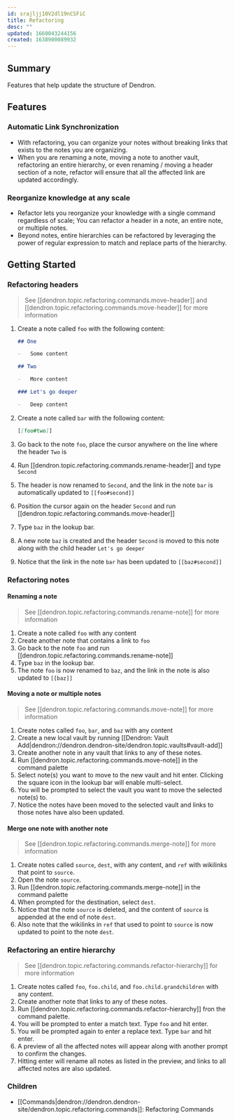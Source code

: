 ```yaml
---
id: srajljj10V2dl19nCSFiC
title: Refactoring
desc: ""
updated: 1660043244156
created: 1638900089932
---
```


## Summary

Features that help update the structure of Dendron.

## Features

### Automatic Link Synchronization

-   With refactoring, you can organize your notes without breaking links that exists to the notes you are organizing.
-   When you are renaming a note, moving a note to another vault, refactoring an entire hierarchy, or even renaming / moving a header section of a note, refactor will ensure that all the affected link are updated accordingly.

### Reorganize knowledge at any scale

-   Refactor lets you reorganize your knowledge with a single command regardless of scale; You can refactor a header in a note, an entire note, or multiple notes.
-   Beyond notes, entire hierarchies can be refactored by leveraging the power of regular expression to match and replace parts of the hierarchy.

## Getting Started

### Refactoring headers

> See [[dendron.topic.refactoring.commands.move-header]] and [[dendron.topic.refactoring.commands.move-header]] for more information

1. Create a note called `foo` with the following content:

    ```md
    ## One

    -   Some content

    ## Two

    -   More content

    ### Let's go deeper

    -   Deep content
    ```

2. Create a note called `bar` with the following content:
    ```md
    [[foo#two]]
    ```
3. Go back to the note `foo`, place the cursor anywhere on the line where the header `Two` is
4. Run [[dendron.topic.refactoring.commands.rename-header]] and type `Second`
5. The header is now renamed to `Second`, and the link in the note `bar` is automatically updated to `[[foo#second]]`
6. Position the cursor again on the header `Second` and run [[dendron.topic.refactoring.commands.move-header]]
7. Type `baz` in the lookup bar.
8. A new note `baz` is created and the header `Second` is moved to this note along with the child header `Let's go deeper`
9. Notice that the link in the note `bar` has been updated to `[[baz#second]]`

### Refactoring notes

#### Renaming a note

> See [[dendron.topic.refactoring.commands.rename-note]] for more information

1. Create a note called `foo` with any content
2. Create another note that contains a link to `foo`
3. Go back to the note `foo` and run [[dendron.topic.refactoring.commands.rename-note]]
4. Type `baz` in the lookup bar.
5. The note `foo` is now renamed to `baz`, and the link in the note is also updated to `[[baz]]`

#### Moving a note or multiple notes

> See [[dendron.topic.refactoring.commands.move-note]] for more information

1. Create notes called `foo`, `bar`, and `baz` with any content
2. Create a new local vault by running [[Dendron: Vault Add|dendron://dendron.dendron-site/dendron.topic.vaults#vault-add]]
3. Create another note in any vault that links to any of these notes.
4. Run [[dendron.topic.refactoring.commands.move-note]] in the command palette
5. Select note(s) you want to move to the new vault and hit enter. Clicking the square icon in the lookup bar will enable multi-select.
6. You will be prompted to select the vault you want to move the selected note(s) to.
7. Notice the notes have been moved to the selected vault and links to those notes have also been updated.

#### Merge one note with another note

> See [[dendron.topic.refactoring.commands.merge-note]] for more information

1. Create notes called `source`, `dest`, with any content, and `ref` with wikilinks that point to `source`.
2. Open the note `source`.
3. Run [[dendron.topic.refactoring.commands.merge-note]] in the command palette
4. When prompted for the destination, select `dest`.
5. Notice that the note `source` is deleted, and the content of `source` is appended at the end of note `dest`.
6. Also note that the wikilinks in `ref` that used to point to `source` is now updated to point to the note `dest`.

### Refactoring an entire hierarchy

> See [[dendron.topic.refactoring.commands.refactor-hierarchy]] for more information

1. Create notes called `foo`, `foo.child`, and `foo.child.grandchildren` with any content.
2. Create another note that links to any of these notes.
3. Run [[dendron.topic.refactoring.commands.refactor-hierarchy]] fron the command palette.
4. You will be prompted to enter a match text. Type `foo` and hit enter.
5. You will be prompted again to enter a replace text. Type `bar` and hit enter.
6. A preview of all the affected notes will appear along with another prompt to confirm the changes.
7. Hitting enter will rename all notes as listed in the preview, and links to all affected notes are also updated.

### Children

-   [[Commands|dendron://dendron.dendron-site/dendron.topic.refactoring.commands]]: Refactoring Commands
